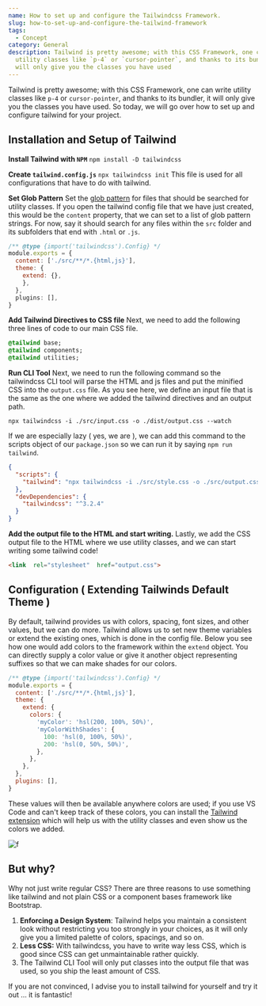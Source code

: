```yaml
---
name: How to set up and configure the Tailwindcss Framework.
slug: how-to-set-up-and-configure-the-tailwind-framework
tags:
  - Concept
category: General
description: Tailwind is pretty awesome; with this CSS Framework, one can write
  utility classes like `p-4` or `cursor-pointer`, and thanks to its bundler, it
  will only give you the classes you have used
---
```


Tailwind is pretty awesome; with this CSS Framework, one can write utility classes like `p-4` or `cursor-pointer`, and thanks to its bundler, it will only give you the classes you have used. So today, we will go over how to set up and configure tailwind for your project.

## Installation and Setup of Tailwind

**Install Tailwind with `NPM`**
`npm install -D tailwindcss`

**Create `tailwind.config.js`**
`npx tailwindcss init`
This file is used for all configurations that have to do with tailwind.

**Set Glob Pattern**
Set the [glob pattern](https://en.wikipedia.org/wiki/Glob_%28programming%29) for files that should be searched for utility classes. If you open the tailwind config file that we have just created, this would be the `content` property,  that we can set to a list of glob pattern strings. For now, say it should search for any files within the `src` folder and its subfolders that end with `.html` or `.js`.
```js
/** @type {import('tailwindcss').Config} */
module.exports = {
  content: ['./src/**/*.{html,js}'],
  theme: {
    extend: {},
    },
  },
  plugins: [],
}
```

**Add  Tailwind Directives to CSS file**
Next, we need to add the following three lines of code to our main CSS file.
```sass
@tailwind base;
@tailwind components;
@tailwind utilities;
```

**Run CLI Tool**
Next, we need to run the following command so the tailwindcss CLI tool will parse the HTML and js files and put the minified CSS into the `output.css` file. As you see here, we define an input file that is the same as the one where we added the tailwind directives and an output path.
```
npx tailwindcss -i ./src/input.css -o ./dist/output.css --watch
```

If we are especially lazy ( yes, we are ), we can add this command to the scripts object of our `package.json` so we can run it by saying `npm run tailwind`.

```json
{
  "scripts": {
    "tailwind": "npx tailwindcss -i ./src/style.css -o ./src/output.css --watch"
  },
  "devDependencies": {
    "tailwindcss": "^3.2.4"
  }
}
```

**Add the output file to the HTML and start writing.**
Lastly, we add the CSS output file to the HTML where we use utility classes, and we can start writing some tailwind code!
```html
<link  rel="stylesheet"  href="output.css">
```



## Configuration  ( Extending Tailwinds Default Theme )

By default, tailwind provides us with colors, spacing, font sizes, and other values, but we can do more. Tailwind allows us to set new theme variables or extend the existing ones, which is done in the config file. Below you see how one would add colors to the framework within the `extend` object. You can directly supply a color value or give it another object representing suffixes so that we can make shades for our colors.

```js
/** @type {import('tailwindcss').Config} */
module.exports = {
  content: ['./src/**/*.{html,js}'],
  theme: {
    extend: {
      colors: {
        'myColor': 'hsl(200, 100%, 50%)',
        'myColorWithShades': {
          100: 'hsl(0, 100%, 50%)',
          200: 'hsl(0, 50%, 50%)',
        },
      },
    },
  },
  plugins: [],
}
```

These values will then be available anywhere colors are used; if you use VS Code and can't keep track of these colors, you can install the [Tailwind extension](https://marketplace.visualstudio.com/items?itemName=bradlc.vscode-tailwindcss) which will help us with the utility classes and even show us the colors we added.

![f](https://maximmaeder.com/wp-content/uploads/2022/12/Screenshot-2022-12-22-135416-jpg.webp)

## But why?

Why not just write regular CSS? There are three reasons to use something like tailwind and not plain CSS or a component bases framework like Bootstrap.

1. **Enforcing a Design System**: Tailwind helps you maintain a consistent look without restricting you too strongly in your choices, as it will only give you a limited palette of colors, spacings, and so on.
2. **Less CSS:** With tailwindcss, you have to write way less CSS, which is good since CSS can get unmaintainable rather quickly.
3. The Tailwind CLI Tool will only put classes into the output file that was used, so you ship the least amount of CSS. 


If you are not convinced, I advise you to install tailwind for yourself and try it out ... it is fantastic!
